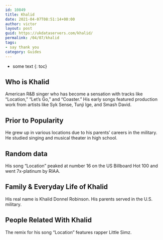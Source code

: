 ```yaml
---
id: 10849
title: Khalid
date: 2021-04-07T08:51:14+00:00
author: victor
layout: post
guid: https://ukdataservers.com/khalid/
permalink: /04/07/khalid
tags:
- say thank you
category: Guides
---
```


* some text
{: toc}


## Who is Khalid



American R&B singer who has become a sensation with tracks like &#8220;Location,&#8221; &#8220;Let&#8217;s Go,&#8221; and &#8220;Coaster.&#8221; His early songs featured production work from artists like Syk Sense, Tunji Ige, and Smash David.

                
                
                
## Prior to Popularity



He grew up in various locations due to his parents&#8217; careers in the military. He studied singing and musical theater in high school.

                
                
                
## Random data



His song &#8220;Location&#8221; peaked at number 16 on the US Billboard Hot 100 and went 7x-platinum by RIAA.

                
                
                
## Family & Everyday Life of Khalid



His real name is Khalid Donnel Robinson. His parents served in the U.S. military.

                
                
                
## People Related With Khalid



The remix for his song &#8220;Location&#8221; features rapper Little Simz.

                
              
            
          
          
          
